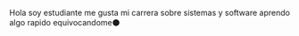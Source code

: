 Hola
soy estudiante 
me gusta mi carrera sobre sistemas y software
aprendo algo rapido equivocandome⚫️
